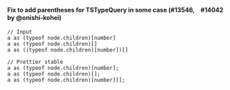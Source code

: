 #### Fix to add parentheses for TSTypeQuery in some case (#13546,　#14042 by @onishi-kohei)

<!-- prettier-ignore -->
```tsx
// Input
a as (typeof node.children)[number]
a as (typeof node.children)[]
a as ((typeof node.children)[number])[]

// Prettier stable
a as (typeof node.children)[number];
a as (typeof node.children)[];
a as (typeof node.children)[number][];
```
